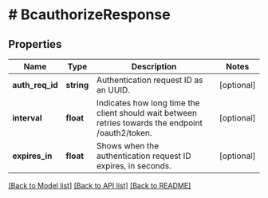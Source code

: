 # # BcauthorizeResponse

## Properties

Name | Type | Description | Notes
------------ | ------------- | ------------- | -------------
**auth_req_id** | **string** | Authentication request ID as an UUID. | [optional]
**interval** | **float** | Indicates how long time the client should wait between retries towards the endpoint /oauth2/token. | [optional]
**expires_in** | **float** | Shows when the authentication request ID expires, in seconds. | [optional]

[[Back to Model list]](../../README.md#models) [[Back to API list]](../../README.md#endpoints) [[Back to README]](../../README.md)
